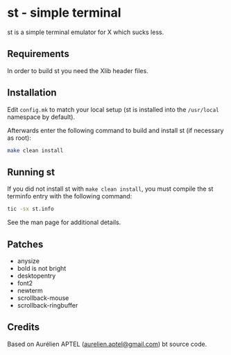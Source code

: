 # st - simple terminal
st is a simple terminal emulator for X which sucks less.

## Requirements
In order to build st you need the Xlib header files.

## Installation
Edit `config.mk` to match your local setup (st is installed into
the `/usr/local` namespace by default).

Afterwards enter the following command to build and install st (if
necessary as root):

```sh
make clean install
```

## Running st
If you did not install st with `make clean install`, you must compile
the st terminfo entry with the following command:

```sh
tic -sx st.info
```

See the man page for additional details.

## Patches
* anysize
* bold is not bright
* desktopentry
* font2
* newterm
* scrollback-mouse
* scrollback-ringbuffer

## Credits
Based on Aurélien APTEL (aurelien.aptel@gmail.com) bt source code.
